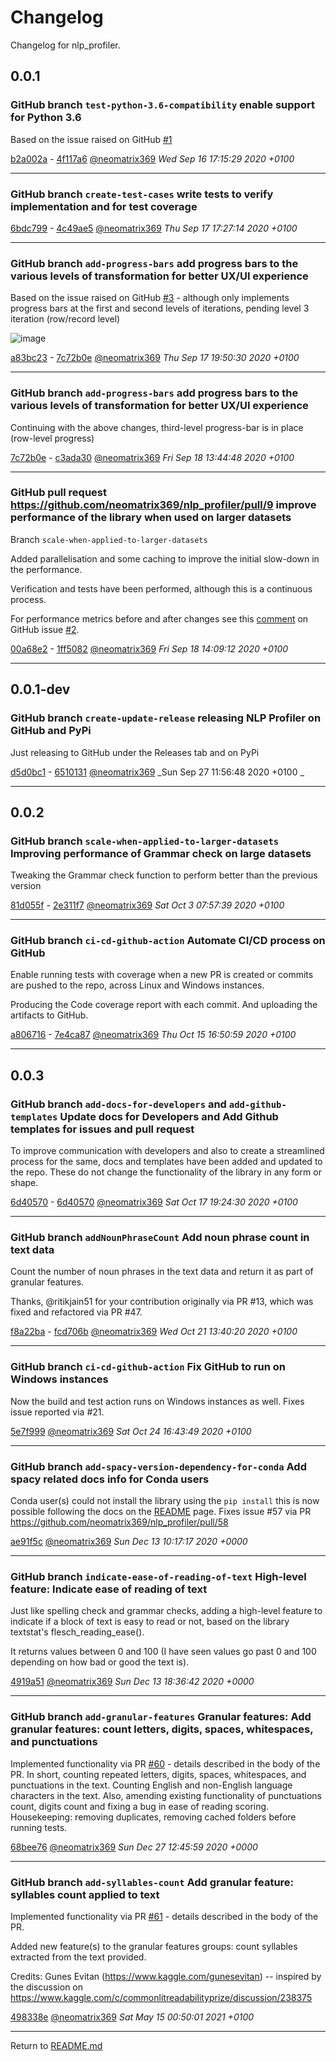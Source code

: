 # Changelog

Changelog for nlp_profiler.

## 0.0.1

### GitHub branch `test-python-3.6-compatibility` enable support for Python 3.6

Based on the issue raised on GitHub [#1](https://github.com/neomatrix369/nlp_profiler/issues/1)

[b2a002a](https://github.com/neomatrix369/nlp_profiler/commit/b2a002a) - [4f117a6](https://github.com/neomatrix369/nlp_profiler/commit/4f117a6) [@neomatrix369](https://github.com/neomatrix369) _Wed Sep 16 17:15:29 2020 +0100_

---

### GitHub branch `create-test-cases` write tests to verify implementation and for test coverage

[6bdc799](https://github.com/neomatrix369/nlp_profiler/commit/6bdc799) - [4c49ae5](https://github.com/neomatrix369/nlp_profiler/commit/4c49ae5) [@neomatrix369](https://github.com/neomatrix369) _Thu Sep 17 17:27:14 2020 +0100_

---

### GitHub branch `add-progress-bars` add progress bars to the various levels of transformation for better UX/UI experience

Based on the issue raised on GitHub [#3](https://github.com/neomatrix369/nlp_profiler/issues/3) - although only implements progress bars at the first and second levels of iterations, pending level 3 iteration (row/record level)

![image](https://user-images.githubusercontent.com/1570917/93523649-42ed9d80-f92b-11ea-9c08-c45914ca0c20.png)

[a83bc23](https://github.com/neomatrix369/nlp_profiler/commit/a83bc23) - [7c72b0e](https://github.com/neomatrix369/nlp_profiler/commit/7c72b0e) [@neomatrix369](https://github.com/neomatrix369) _Thu Sep 17 19:50:30 2020 +0100_

---

### GitHub branch `add-progress-bars` add progress bars to the various levels of transformation for better UX/UI experience

Continuing with the above changes, third-level progress-bar is in place (row-level progress)

[7c72b0e](https://github.com/neomatrix369/nlp_profiler/commit/a83bc23) - [c3ada30](https://github.com/neomatrix369/nlp_profiler/commit/c3ada30) [@neomatrix369](https://github.com/neomatrix369) _Fri Sep 18 13:44:48 2020 +0100_

---

### GitHub pull request https://github.com/neomatrix369/nlp_profiler/pull/9  improve performance of the library when used on larger datasets

Branch `scale-when-applied-to-larger-datasets`

Added parallelisation and some caching to improve the initial slow-down in the performance.

Verification and tests have been performed, although this is a continuous process.

For performance metrics before and after changes see this [comment](https://github.com/neomatrix369/nlp_profiler/issues/2#issuecomment-696675059) on GitHub issue [#2](https://github.com/neomatrix369/nlp_profiler/issues/2).

[00a68e2](https://github.com/neomatrix369/nlp_profiler/commit/00a68e2) - [1ff5082](https://github.com/neomatrix369/nlp_profiler/commit/1ff5082) [@neomatrix369](https://github.com/neomatrix369) _Fri Sep 18 14:09:12 2020 +0100_

---

## 0.0.1-dev

### GitHub branch `create-update-release` releasing NLP Profiler on GitHub and PyPi

Just releasing to GitHub under the Releases tab and on PyPi

[d5d0bc1](https://github.com/neomatrix369/nlp_profiler/commit/d5d0bc1) - [6510131](https://github.com/neomatrix369/nlp_profiler/commit/6510131) [@neomatrix369](https://github.com/neomatrix369) _Sun Sep 27 11:56:48 2020 +0100
_

---

## 0.0.2

### GitHub branch `scale-when-applied-to-larger-datasets` Improving performance of Grammar check on large datasets

Tweaking the Grammar check function to perform better than the previous version

[81d055f](https://github.com/neomatrix369/nlp_profiler/commit/81d055f) - [2e311f7](https://github.com/neomatrix369/nlp_profiler/commit/2e311f7) [@neomatrix369](https://github.com/neomatrix369) _Sat Oct 3 07:57:39 2020 +0100_


---

### GitHub branch `ci-cd-github-action` Automate CI/CD process on GitHub

Enable running tests with coverage when a new PR is created or commits are pushed to the repo, across Linux and Windows instances.

Producing the Code coverage report with each commit. And uploading the artifacts to GitHub.

[a806716](https://github.com/neomatrix369/nlp_profiler/commit/a806716bdc0312509ee55d7dfb5e26769493a46b) - [7e4ca87](https://github.com/neomatrix369/nlp_profiler/commit/7e4ca8756bfd73d0b7f805d3c19e536bf0d7e266) [@neomatrix369](https://github.com/neomatrix369) _Thu Oct 15 16:50:59 2020 +0100_

---

## 0.0.3

### GitHub branch `add-docs-for-developers` and `add-github-templates` Update docs for Developers and Add Github templates for issues and pull request

To improve communication with developers and also to create a streamlined process for the same, docs and templates have been added and updated to the repo. These do not change the functionality of the library in any form or shape.

[6d40570](https://github.com/neomatrix369/nlp_profiler/commit/6d4057057c00dd9b359429e40941d0fee15313ee) - [6d40570](https://github.com/neomatrix369/nlp_profiler/commit/6d4057057c00dd9b359429e40941d0fee15313ee) [@neomatrix369](https://github.com/neomatrix369) _Sat Oct 17 19:24:30 2020 +0100_

---


### GitHub branch `addNounPhraseCount` Add noun phrase count in text data

Count the number of noun phrases in the text data and return it as part of granular features.

Thanks, @ritikjain51 for your contribution originally via PR #13, which was fixed and refactored via PR #47.

[f8a22ba](https://github.com/neomatrix369/nlp_profiler/commit/f8a22baf24c39e58f2c8f7cb3faecdb6b87f8462) - [fcd706b](https://github.com/neomatrix369/nlp_profiler/commit/fcd706b39bc426532ad0ccc72d434bda6668bd72) [@neomatrix369](https://github.com/neomatrix369) _Wed Oct 21 13:40:20 2020 +0100_

---

### GitHub branch `ci-cd-github-action` Fix GitHub to run on Windows instances

Now the build and test action runs on Windows instances as well. Fixes issue reported via #21.

[5e7f999](https://github.com/neomatrix369/nlp_profiler/commit/5e7f99910da27a65237abcae9c409e1b3d462db9) [@neomatrix369](https://github.com/neomatrix369) _Sat Oct 24 16:43:49 2020 +0100_

---

### GitHub branch `add-spacy-version-dependency-for-conda` Add spacy related docs info for Conda users

Conda user(s) could not install the library using the `pip install` this is now possible following the docs on the [README](./README.md) page. 
Fixes issue #57 via PR https://github.com/neomatrix369/nlp_profiler/pull/58

[ae91f5c](https://github.com/neomatrix369/nlp_profiler/commit/ae91f5c) [@neomatrix369](https://github.com/neomatrix369) _Sun Dec 13 10:17:17 2020 +0000_

---

### GitHub branch `indicate-ease-of-reading-of-text` High-level feature: Indicate ease of reading of text

Just like spelling check and grammar checks, adding a high-level feature to indicate if a block of text is easy to read or not, based on the library textstat's flesch_reading_ease().

It returns values between 0 and 100 (I have seen values go past 0 and 100 depending on how bad or good the text is).

[4919a51](https://github.com/neomatrix369/nlp_profiler/commit/4919a51) [@neomatrix369](https://github.com/neomatrix369) _Sun Dec 13 18:36:42 2020 +0000_

---

### GitHub branch `add-granular-features` Granular features: Add granular features: count letters, digits, spaces, whitespaces, and punctuations 

Implemented functionality via PR [#60](https://github.com/neomatrix369/nlp_profiler/pull/60) - details described in the body of the PR.
In short, counting repeated letters, digits, spaces, whitespaces, and punctuations in the text. Counting English and 
non-English language characters in the text.  Also, amending existing functionality of punctuations count, digits count 
and fixing a bug in ease of reading scoring.
Housekeeping: removing duplicates, removing cached folders before running tests.


[68bee76](https://github.com/neomatrix369/nlp_profiler/commit/68bee76) [@neomatrix369](https://github.com/neomatrix369) _Sun Dec 27 12:45:59 2020 +0000_

---

### GitHub branch `add-syllables-count` Add granular feature: syllables count applied to text 

Implemented functionality via PR [#61](https://github.com/neomatrix369/nlp_profiler/pull/61) - details described in the body of the PR.

Added new feature(s) to the granular features groups: count syllables extracted from the text provided.

Credits: Gunes Evitan (https://www.kaggle.com/gunesevitan) -- inspired by the discussion on https://www.kaggle.com/c/commonlitreadabilityprize/discussion/238375

[498338e](https://github.com/neomatrix369/nlp_profiler/commit/498338e) [@neomatrix369](https://github.com/neomatrix369) _Sat May 15 00:50:01 2021 +0100_

---



Return to [README.md](README.md)

